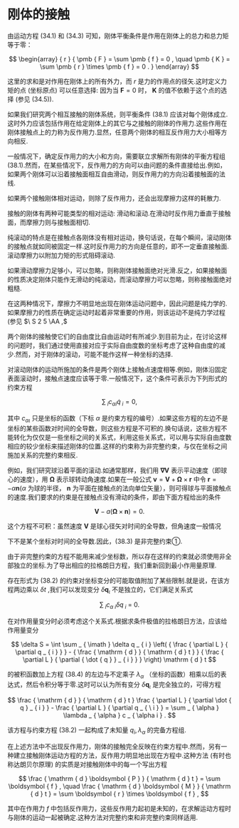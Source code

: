 # 刚体的接触

由运动方程 (34.1) 和 (34.3) 可知，刚体平衡条件是作用在刚体上的总力和总力矩等于零：

$$
\begin{array} { r } { \pmb { F } = \sum \pmb { f } = 0 , \quad \pmb { K } = \sum \pmb { r } \times \pmb { f } = 0 . } \end{array}
$$

这里的求和是对作用在刚体上的所有外力，而 $r$ 是力的作用点的径矢.这时定义力矩的点 (坐标原点) 可以任意选择: 因为当 $\pmb { F } = 0$ 时， $\pmb { K }$ 的值不依赖于这个点的选择 (参见 (34.5)).

如果我们研究两个相互接触的刚体系统，则平衡条件 (38.1) 应该对每个刚体成立.这时外力应该包括作用在给定刚体上的其它与之接触的刚体的作用力.这些作用在刚体接触点上的力称为反作用力.显然，任意两个刚体的相互反作用力大小相等方向相反.

一般情况下，确定反作用力的大小和方向，需要联立求解所有刚体的平衡方程组 (38.1).然而，在某些情况下，反作用力的方向可以由问题的条件直接给出.例如，如果两个刚体可以沿着接触面相互自由滑动，则反作用力的方向沿着接触面的法线.

如果两个接触刚体相对运动，则除了反作用力，还会出现摩擦力这样的耗散力.

接触的刚体有两种可能类型的相对运动: 滑动和滚动.在滑动时反作用力垂直于接触面，而摩擦力则与接触面相切.

纯滚动的特点是在接触点各刚体没有相对运动，换句话说，在每个瞬间，滚动刚体的接触点就如同被固定一样.这时反作用力的方向是任意的，即不一定垂直接触面.滚动摩擦力以附加力矩的形式阻碍滚动.

如果滑动摩擦力足够小，可以忽略，则称刚体接触面绝对光滑.反之，如果接触面的性质决定刚体只能作无滑动的纯滚动，而滚动摩擦力可以忽略，则称接触面绝对粗糙.

在这两种情况下，摩擦力不明显地出现在刚体运动问题中，因此问题是纯力学的.如果摩擦力的性质在确定运动时起着非常重要的作用，则该运动不是纯力学过程 (参见 $\ S 2 5 \AA ,$

两个刚体的接触使它们的自由度比自由运动时有所减少.到目前为止，在讨论这样的问题时，我们通过使用直接对应于实际自由度数的坐标考虑了这种自由度的减少.然而，对于刚体的滚动，可能不能作这样一种坐标的选择.

对滚动刚体的运动所施加的条件是两个刚体上接触点速度相等.例如，刚体沿固定表面滚动时，接触点速度应该等于零.一般情况下，这个条件可表示为下列形式的约束方程

$$
\sum _ { \ i } c _ { \alpha i } { \dot { q } } _ { \ i } = 0 ,
$$

其中 $c _ { \alpha \iota }$ 只是坐标的函数（下标 $\alpha$ 是约束方程的编号）.如果这些方程的左边不是坐标的某些函数对时间的全导数，则这些方程是不可积的.换句话说，这些方程不能转化为仅仅是一些坐标之间的关系式，利用这些关系式，可以用与实际自由度数相应的较少坐标来描述刚体的位置.这样的约束称为非完整约束，与仅在坐标之间施加关系的完整约束相反.

例如，我们研究球沿着平面的滚动.如通常那样，我们用 $\mathbf { \nabla } \mathbf { V }$ 表示平动速度（即球心的速度），用 $\pmb { \Omega }$ 表示球转动角速度.如果在一般公式 ${ \pmb v } = { \pmb V } + { \pmb \Omega } \times { \pmb r }$ 中令 $\pmb { r } = - \alpha \pmb { n } ( \alpha$ 为球的半径， $\pmb { n }$ 为平面在接触点的法向单位矢量），则可得球与平面接触点的速度.我们要求的约束是在接触点没有滑动的条件，即由下面方程给出的条件

$$
\pmb { V } - a \left( \pmb { \Omega } \times \pmb { n } \right) = 0 .
$$

这个方程不可积：虽然速度 $\mathbf { V }$ 是球心径矢对时间的全导数，但角速度一般情况

下不是某个坐标对时间的全导数.因此，(38.3) 是非完整约束①.

由于非完整约束的方程不能用来减少坐标数，所以存在这样的约束就必须使用非全部独立的坐标.为了导出相应的拉格朗日方程，我们重新回到最小作用量原理.

存在形式为 (38.2) 的约束对坐标变分的可能取值附加了某些限制.就是说，在该方程两边乘以 $\delta t$ ,我们可以发现变分 $\delta \boldsymbol { q } _ { \iota }$ 不是独立的，它们满足关系式

$$
\sum _ { \ i } c _ { \alpha \ i } \delta q _ { \ i } \ = \ 0 .
$$

在对作用量变分时必须考虑这个关系式.根据求条件极值的拉格朗日方法，应该给作用量变分

$$
\delta S = \int \sum _ { \imath } \delta q _ { i } \left( { \frac { \partial L } { \partial q _ { i } } } - { \frac { \mathrm { d } } { \mathrm { d } t } } { \frac { \partial L } { \partial { \dot { q } } _ { i } } } \right) \mathrm { d } t
$$

的被积函数加上方程 (38.4) 的左边与不定乘子 $\lambda _ { \alpha }$ （坐标的函数）相乘以后的表达式，然后令积分等于零.这时可以认为所有变分 $\delta \boldsymbol { q } _ { \iota }$ 是完全独立的，可得方程

$$
\frac { \mathrm { d } } { \mathrm { d } t } \frac { \partial L } { \partial \dot { q } _ { i } } - \frac { \partial L } { \partial q _ { \ i } } = \sum _ { \alpha } \lambda _ { \alpha } c _ { \alpha i } .
$$

该方程与约束方程 (38.2) 一起构成了未知量 ${ q _ { i } } , \lambda _ { \alpha }$ 的完备方程组.

在上述方法中不出现反作用力，刚体的接触完全反映在约束方程中.然而，另有一种建立接触刚体运动方程的方法，反作用力明显地出现在方程中.这种方法 (有时也称达朗贝尔原理) 的实质是对接触刚体中的每一个写出方程

$$
\frac { \mathrm { d } \boldsymbol { P } } { \mathrm { d } t } = \sum \boldsymbol { f } , \quad \frac { \mathrm { d } \boldsymbol { M } } { \mathrm { d } t } = \sum \boldsymbol { r } \times \boldsymbol { f } ,
$$

其中在作用力 $f$ 中包括反作用力，这些反作用力起初是未知的，在求解运动方程时与刚体的运动一起被确定.这种方法对完整约束和非完整约束同样适用.
